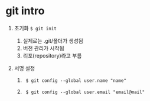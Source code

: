 # git intro

1. 초기화 `$ git init`

   1. 실제로는 .git/폴더가 생성됨
   2. 버전 관리가 시작됨
   3. 리포(repository)라고 부름

2. 서명 설정

   1. ` $ git config --global user.name "name"`

   2. ` $ git config --global user.email "email@mail"`

      